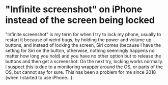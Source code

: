 # "Infinite screenshot" on iPhone instead of the screen being locked

"Infinite screenshot" is my term for when I try to lock my phone, usually to restart it because of weird bugs, by 
holding the power and volume up buttons, and instead of locking the screen, Siri comes (because I have the setting for Siri
on the button, otherwise, nothing seemingly happens no matter how long you hold) and you have no other option but to
release the buttons and then get a screenshot. On the next try, locking works normally. I suspect this is due to a monitoring 
wrapper around the OS, or parts of the OS, but cannot say for sure. This has been a problem for me since 2018 (when
I started to use iPhone...).

